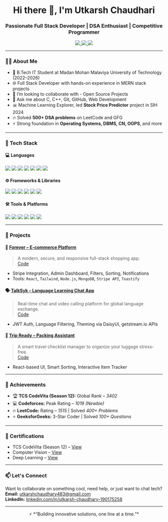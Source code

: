 <h1 align="center">Hi there 👋, I'm Utkarsh Chaudhari</h1>
<h3 align="center">Passionate Full Stack Developer | DSA Enthusiast | Competitive Programmer</h3>

<p align="center">
  <a href="https://www.linkedin.com/in/utkarsh-chaudhary-190175258" target="_blank">
    <img src="https://img.shields.io/badge/LinkedIn-blue?style=for-the-badge&logo=linkedin" />
  </a>
  <a href="mailto:utkarshchaudhary483@gmail.com" target="_blank">
    <img src="https://img.shields.io/badge/Gmail-red?style=for-the-badge&logo=gmail&logoColor=white" />
  </a>
  <a href="https://github.com/utkarshchaudhary30" target="_blank">
    <img src="https://img.shields.io/badge/GitHub-black?style=for-the-badge&logo=github" />
  </a>
</p>

---

### 🧑‍💻 About Me

- 💼 B.Tech IT Student at Madan Mohan Malaviya University of Technology (2022–2026)
- 🌐 Full Stack Developer with hands-on experience in MERN stack projects
- 👯 I’m looking to collaborate with - Open Source Projects
- 💬 Ask me about C, C++, Git, GitHub, Web Development
- 📊 Machine Learning Explorer, led **Stock Price Predictor** project in SIH 2024
- 🔥 Solved **500+ DSA problems** on LeetCode and GFG
- ⚡ Strong foundation in **Operating Systems, DBMS, CN, OOPS**, and more

---

### 🔨 Tech Stack

#### 💻 Languages  
<p align="left">
  <img src="https://img.shields.io/badge/C-00599C?style=flat&logo=c&logoColor=white" />
  <img src="https://img.shields.io/badge/C++-00599C?style=flat&logo=c%2B%2B&logoColor=white" />
  <img src="https://img.shields.io/badge/Python-3776AB?style=flat&logo=python&logoColor=white" />
  <img src="https://img.shields.io/badge/JavaScript-F7DF1E?style=flat&logo=javascript&logoColor=black" />
  <img src="https://img.shields.io/badge/SQL-003B57?style=flat&logo=postgresql&logoColor=white" />
  <img src="https://img.shields.io/badge/HTML5-E34F26?style=flat&logo=html5&logoColor=white" />
  <img src="https://img.shields.io/badge/CSS3-1572B6?style=flat&logo=css3&logoColor=white" />
</p>

#### ⚙️ Frameworks & Libraries  
<p align="left">
  <img src="https://img.shields.io/badge/React-61DAFB?style=flat&logo=react&logoColor=black" />
  <img src="https://img.shields.io/badge/Node.js-339933?style=flat&logo=node.js&logoColor=white" />
  <img src="https://img.shields.io/badge/Express.js-000000?style=flat&logo=express&logoColor=white" />
  <img src="https://img.shields.io/badge/MongoDB-47A248?style=flat&logo=mongodb&logoColor=white" />
  <img src="https://img.shields.io/badge/Tailwind%20CSS-38B2AC?style=flat&logo=tailwind-css&logoColor=white" />
  <img src="https://img.shields.io/badge/Vite-646CFF?style=flat&logo=vite&logoColor=white" />
  
</p>

#### 🛠️ Tools & Platforms  
<p align="left">
  <img src="https://img.shields.io/badge/Git-F05032?style=flat&logo=git&logoColor=white" />
  <img src="https://img.shields.io/badge/GitHub-181717?style=flat&logo=github&logoColor=white" />
  <img src="https://img.shields.io/badge/Postman-FF6C37?style=flat&logo=postman&logoColor=white" />
  <img src="https://img.shields.io/badge/VS%20Code-007ACC?style=flat&logo=visual-studio-code&logoColor=white" />
  <img src="https://img.shields.io/badge/Vercel-000000?style=flat&logo=vercel&logoColor=white" />
  <img src="https://img.shields.io/badge/Render-46E3B7?style=flat&logo=render&logoColor=black" />

</p>

---

### 🌟 Projects

#### 🛒 [Forever – E-commerce Platform](https://e-commerce-frontend-bay-kappa.vercel.app/)
> A modern, secure, and responsive full-stack shopping app.  
> [Code](https://github.com/utkarshchaudhary30/E-commerce_full-stack)

- Stripe Integration, Admin Dashboard, Filters, Sorting, Notifications
- Tools: `React`, `Tailwind`, `Node.js`, `MongoDB`, `Stripe API`, `Toastify`

#### 🗣️ [TalkSyk – Language Learning Chat App](https://videocalling-chatapp-2-39sd.onrender.com)
> Real-time chat and video calling platform for global language exchange.  
> [Code](https://github.com/utkarshchaudhary30/VideoCalling-ChatApp)

- JWT Auth, Language Filtering, Theming via DaisyUI, getstream.io APIs

#### 🎒 [Trip Ready – Packing Assistant](https://trip-ready-assistant.vercel.app/)
> A smart travel checklist manager to organize your luggage stress-free.  
> [Code](https://github.com/utkarshchaudhary30/trip-ready-assistant)

- React-based UI, Smart Sorting, Interactive Item Tracker

---

### 🚀 Achievements

- 🏆 **TCS CodeVita (Season 12):** Global Rank – *3402*
- 💻 **Codeforces:** Peak Rating – *1019 (Newbie)*
- 🔥 **LeetCode:** Rating – *1515* | Solved *400+ Problems*
- ⭐ **GeeksforGeeks:** 3-Star Coder | Solved *100+ Questions*

---

### 📜 Certifications

- TCS CodeVita (Season 12) – [View](https://drive.google.com/file/d/1LMY_g7a9pUVnEUaAwesKdLjQmsxPmNSc/view?usp=sharing)
- Computer Vision – [View](https://drive.google.com/file/d/1R8nWf9NiZq3iGonJ84IvLW9O8JBXt4Wb/view?usp=sharing)
- Deep Learning – [View](https://drive.google.com/file/d/1bbvkCW_oIzQuPf_-veMwFyqg1UvBuQtx/view?usp=sharing)

---

### 📫 Let's Connect

Want to collaborate on something cool, need help, or just want to chat tech?  
**Email:** utkarshchaudhary483@gmail.com  
**LinkedIn:** [linkedin.com/in/utkarsh-chaudhary-190175258](https://www.linkedin.com/in/utkarsh-chaudhary-190175258)

---

<div align="center">
  ⚡️ *“Building innovative solutions, one line at a time.”*
</div>
